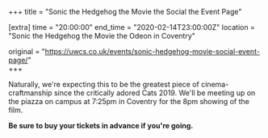 +++
title = "Sonic the Hedgehog the Movie the Social the Event Page"

[extra]
time = "20:00:00"
end_time = "2020-02-14T23:00:00Z"
location = "Sonic the Hedgehog the Movie the Odeon in Coventry"

original = "https://uwcs.co.uk/events/sonic-hedgehog-movie-social-event-page/"    
+++

Naturally, we're expecting this to be the greatest piece of cinema-craftmanship since the critically adored Cats 2019. We'll be meeting up on the piazza on campus at 7:25pm in Coventry for the 8pm showing of the film.

**Be sure to buy your tickets in advance if you're going.**


